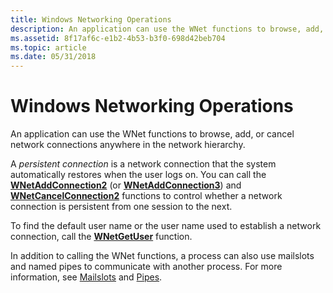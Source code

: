 ```yaml
---
title: Windows Networking Operations
description: An application can use the WNet functions to browse, add, or cancel network connections anywhere in the network hierarchy.
ms.assetid: 8f17af6c-e1b2-4b53-b3f0-698d42beb704
ms.topic: article
ms.date: 05/31/2018
---
```


# Windows Networking Operations

An application can use the WNet functions to browse, add, or cancel network connections anywhere in the network hierarchy.

A *persistent connection* is a network connection that the system automatically restores when the user logs on. You can call the [**WNetAddConnection2**](https://msdn.microsoft.com/en-us/library/Aa385413(v=VS.85).aspx) (or [**WNetAddConnection3**](https://msdn.microsoft.com/en-us/library/Aa385418(v=VS.85).aspx)) and [**WNetCancelConnection2**](https://msdn.microsoft.com/en-us/library/Aa385427(v=VS.85).aspx) functions to control whether a network connection is persistent from one session to the next.

To find the default user name or the user name used to establish a network connection, call the [**WNetGetUser**](https://msdn.microsoft.com/en-us/library/Aa385476(v=VS.85).aspx) function.

In addition to calling the WNet functions, a process can also use mailslots and named pipes to communicate with another process. For more information, see [Mailslots](https://docs.microsoft.com/windows/desktop/ipc/mailslots) and [Pipes](https://docs.microsoft.com/windows/desktop/ipc/pipes).

 

 




